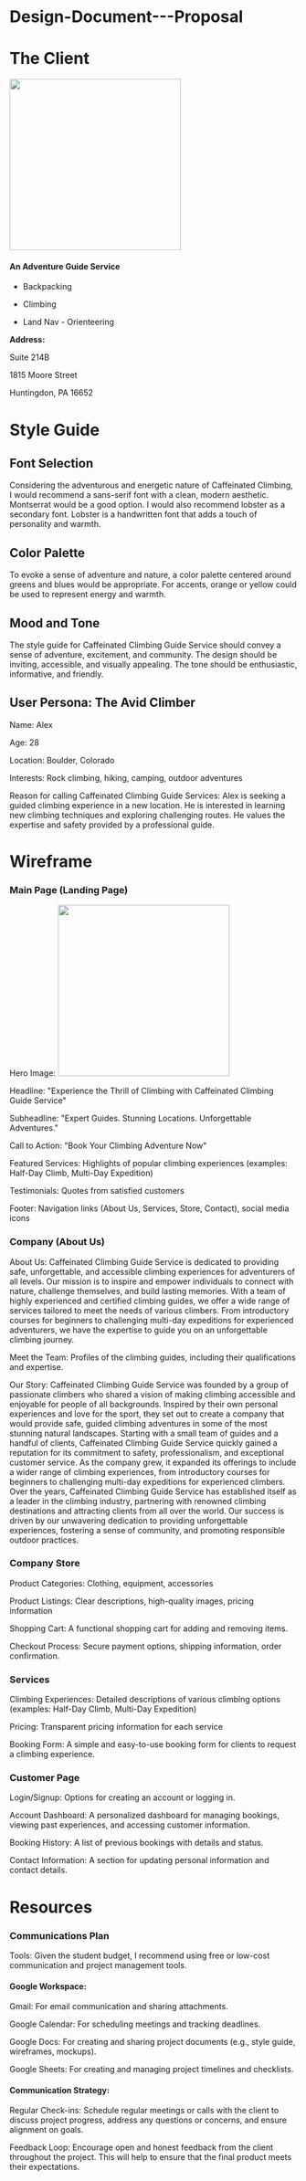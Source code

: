 # Design-Document---Proposal

<h1> The Client </h1>

<img src="https://github.com/user-attachments/assets/a83193ea-e016-4d26-9c74-e9e299dd9d39" width="300">

<h4> An Adventure Guide Service </h4>

* Backpacking 

* Climbing

* Land Nav - Orienteering


**Address:**

Suite 214B 

1815 Moore Street

Huntingdon, PA 16652

<h1> Style Guide </h1>

<h2> Font Selection </h2>
Considering the adventurous and energetic nature of Caffeinated Climbing, I would recommend a sans-serif font with a clean, modern aesthetic. Montserrat would be a good option. I would also recommend lobster as a secondary font. Lobster is a handwritten font that adds a touch of personality and warmth. 

<h2> Color Palette </h2>
To evoke a sense of adventure and nature, a color palette centered around greens and blues would be appropriate. For accents, orange or yellow could be used to represent energy and warmth.

<h2> Mood and Tone </h2>
The style guide for Caffeinated Climbing Guide Service should convey a sense of adventure, excitement, and community. The design should be inviting, accessible, and visually appealing. The tone should be enthusiastic, informative, and friendly.

<h2> User Persona: The Avid Climber </h2>

Name: Alex

Age: 28

Location: Boulder, Colorado

Interests: Rock climbing, hiking, camping, outdoor adventures

Reason for calling Caffeinated Climbing Guide Services: Alex is seeking a guided climbing experience in a new location. He is interested in learning new climbing techniques and exploring challenging routes. He values the expertise and safety provided by a professional guide.

<h1> Wireframe </h1>

<h3> Main Page (Landing Page) </h3>

Hero Image: <img src="https://github.com/user-attachments/assets/f3817c67-791c-42d2-b260-3668250a225f" width="300">


Headline: "Experience the Thrill of Climbing with Caffeinated Climbing Guide Service"

Subheadline: "Expert Guides. Stunning Locations. Unforgettable Adventures."

Call to Action: "Book Your Climbing Adventure Now"

Featured Services: Highlights of popular climbing experiences (examples: Half-Day Climb, Multi-Day Expedition)

Testimonials: Quotes from satisfied customers

Footer: Navigation links (About Us, Services, Store, Contact), social media icons

<h3> Company (About Us) </h3>

About Us: Caffeinated Climbing Guide Service is dedicated to providing safe, unforgettable, and accessible climbing experiences for adventurers of all levels. Our mission is to inspire and empower individuals to connect with nature, challenge themselves, and build lasting memories. With a team of highly experienced and certified climbing guides, we offer a wide range of services tailored to meet the needs of various climbers. From introductory courses for beginners to challenging multi-day expeditions for experienced adventurers, we have the expertise to guide you on an unforgettable climbing journey.

Meet the Team: Profiles of the climbing guides, including their qualifications and expertise.

Our Story: Caffeinated Climbing Guide Service was founded by a group of passionate climbers who shared a vision of making climbing accessible and enjoyable for people of all backgrounds. Inspired by their own personal experiences and love for the sport, they set out to create a company that would provide safe, guided climbing adventures in some of the most stunning natural landscapes. Starting with a small team of guides and a handful of clients, Caffeinated Climbing Guide Service quickly gained a reputation for its commitment to safety, professionalism, and exceptional customer service. As the company grew, it expanded its offerings to include a wider range of climbing experiences, from introductory courses for beginners to challenging multi-day expeditions for experienced climbers. Over the years, Caffeinated Climbing Guide Service has established itself as a leader in the climbing industry, partnering with renowned climbing destinations and attracting clients from all over the world. Our success is driven by our unwavering dedication to providing unforgettable experiences, fostering a sense of community, and promoting responsible outdoor practices.

<h3> Company Store </h3>

Product Categories: Clothing, equipment, accessories

Product Listings: Clear descriptions, high-quality images, pricing information

Shopping Cart: A functional shopping cart for adding and removing items.

Checkout Process: Secure payment options, shipping information, order confirmation.

<h3> Services </h3>

Climbing Experiences: Detailed descriptions of various climbing options (examples: Half-Day Climb, Multi-Day Expedition)

Pricing: Transparent pricing information for each service

Booking Form: A simple and easy-to-use booking form for clients to request a climbing experience.

<h3> Customer Page </h3>

Login/Signup: Options for creating an account or logging in.

Account Dashboard: A personalized dashboard for managing bookings, viewing past experiences, and accessing customer information.

Booking History: A list of previous bookings with details and status.

Contact Information: A section for updating personal information and contact details.

<h1> Resources </h1>

<h3> Communications Plan </h3>

Tools: Given the student budget, I recommend using free or low-cost communication and project management tools.

<h4> Google Workspace: </h4>

Gmail: For email communication and sharing attachments.

Google Calendar: For scheduling meetings and tracking deadlines.

Google Docs: For creating and sharing project documents (e.g., style guide, wireframes, mockups).

Google Sheets: For creating and managing project timelines and checklists.

<h4> Communication Strategy: </h4>

Regular Check-ins: Schedule regular meetings or calls with the client to discuss project progress, address any questions or concerns, and ensure alignment on goals.

Feedback Loop: Encourage open and honest feedback from the client throughout the project. This will help to ensure that the final product meets their expectations.
